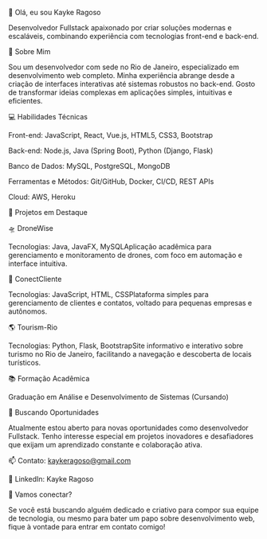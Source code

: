 👋 Olá, eu sou Kayke Ragoso

Desenvolvedor Fullstack apaixonado por criar soluções modernas e escaláveis, combinando experiência com tecnologias front-end e back-end.

🚀 Sobre Mim

Sou um desenvolvedor com sede no Rio de Janeiro, especializado em desenvolvimento web completo. Minha experiência abrange desde a criação de interfaces interativas até sistemas robustos no back-end. Gosto de transformar ideias complexas em aplicações simples, intuitivas e eficientes.

💻 Habilidades Técnicas

Front-end: JavaScript, React, Vue.js, HTML5, CSS3, Bootstrap

Back-end: Node.js, Java (Spring Boot), Python (Django, Flask)

Banco de Dados: MySQL, PostgreSQL, MongoDB

Ferramentas e Métodos: Git/GitHub, Docker, CI/CD, REST APIs

Cloud: AWS, Heroku

📌 Projetos em Destaque

🛸 DroneWise

Tecnologias: Java, JavaFX, MySQLAplicação acadêmica para gerenciamento e monitoramento de drones, com foco em automação e interface intuitiva.

📡 ConectCliente

Tecnologias: JavaScript, HTML, CSSPlataforma simples para gerenciamento de clientes e contatos, voltado para pequenas empresas e autônomos.

🌎 Tourism-Rio

Tecnologias: Python, Flask, BootstrapSite informativo e interativo sobre turismo no Rio de Janeiro, facilitando a navegação e descoberta de locais turísticos.

📚 Formação Acadêmica

Graduação em Análise e Desenvolvimento de Sistemas (Cursando)

🎯 Buscando Oportunidades

Atualmente estou aberto para novas oportunidades como desenvolvedor Fullstack. Tenho interesse especial em projetos inovadores e desafiadores que exijam um aprendizado constante e colaboração ativa.

📫 Contato: kaykeragoso@gmail.com

🔗 LinkedIn: Kayke Ragoso

🌟 Vamos conectar?

Se você está buscando alguém dedicado e criativo para compor sua equipe de tecnologia, ou mesmo para bater um papo sobre desenvolvimento web, fique à vontade para entrar em contato comigo!
